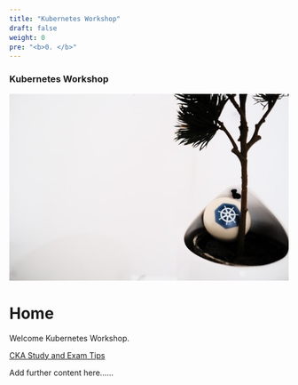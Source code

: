 ```yaml
---
title: "Kubernetes Workshop"
draft: false
weight: 0
pre: "<b>0. </b>"
---
```


### Kubernetes Workshop
![Kubernetes](images/ihor-dvoretskyi1-unsplash.jpg?classes=border)
# Home

Welcome Kubernetes Workshop.

[CKA Study and Exam Tips](https://docs.google.com/presentation/d/1QmOwflPsWHww1xFyqGIea0-9TdNNkpxL6z20ifXsOHk/edit?usp=sharing)

Add further content here......
